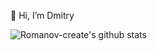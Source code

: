 👋 Hi, I’m Dmitry

![Romanov-create's github stats](https://github-readme-stats.vercel.app/api?username=romanov-create)



